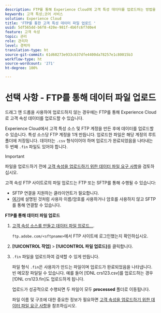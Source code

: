 ```yaml
---
description: FTP를 통해 Experience Cloud에 고객 특성 데이터를 업로드하는 방법을 알아봅니다.
keywords: 고객 특성;코어 서비스
solution: Experience Cloud
title: 'FTP를 통한 고객 특성 데이터 파일 업로드 '
uuid: 5df565dd-b6f8-420e-981f-4b6fc6f7d0e4
feature: 고객 속성
topic: 관리
role: 관리자
level: 경력자
translation-type: ht
source-git-commit: 61d60273e933c637dfe4400da78257e1c80015b3
workflow-type: ht
source-wordcount: '271'
ht-degree: 100%

---
```



# 선택 사항 - FTP를 통해 데이터 파일 업로드

드래그 앤 드롭을 사용하여 업로드하지 않는 경우에는 FTP를 통해 Experience Cloud로 고객 속성 데이터를 업로드할 수 있습니다.

Experience Cloud에서 고객 특성 소스 및 FTP 계정을 만든 후에 데이터를 업로드할 수 있습니다. 특성 소스당 FTP 계정을 1개 만듭니다. 업로드한 파일은 해당 계정의 루트 폴더에 저장됩니다. 데이터는 `.csv` 형식이어야 하며 업로드가 완료되었음을 나타내는 두 번째 `.fin` 파일도 있어야 합니다.

>[!IMPORTANT]
>
>파일을 업로드하기 전에 [고객 속성을 업로드하기 위한 데이터 파일 요구 사항](../attributes/crs-data-file.md#concept_DE908F362DF24172BFEF48E1797DAF19)을 검토하십시오.

고객 속성 FTP 사이트로의 파일 업로드는 FTP 또는 SFTP를 통해 수행될 수 있습니다:

* SFTP 연결을 지원하는 클라이언트가 필요합니다.
* [여기](https://docs.adobe.com/help/en/analytics/export/ftp-and-sftp/secure-file-transfer-protocol/ftp-sftp-cert-auth.html)에 설명된 것처럼 사용자 이름/암호를 사용하거나 암호를 사용하지 않고 SFTP를 통해 연결할 수 있습니다.

**FTP를 통해 데이터 파일 업로드**

1. [고객 속성 소스를 만들고 데이터 파일 업로드...](../attributes/t-crs-usecase.md#task_BCC327B2A0EF4A1BBB2934013AB92B78).

   `ftp.adobe.com/<sftpname>`에서 FTP 사이트에 로그인했는지 확인하십시오.

1. **[!UICONTROL 작업]** > **[!UICONTROL 파일 업로드]**&#x200B;를 클릭합니다.

1. `.fin` 파일을 업로드하여 검색할 수 있게 만듭니다.

   파일 형식 `.fin`은 사용자가 만드는 파일이며 업로드가 완료되었음을 나타냅니다. 빈 메모장 파일일 수 있습니다. 예를 들어 [!DNL crs123.csv]를 업로드하는 경우 [!DNL crs123.fin]도 업로드하게 됩니다.

   업로드가 성공적으로 수행되면 두 파일이 모두 **processed** 폴더로 이동됩니다.

   파일 이름 및 구조에 대한 중요한 정보가 필요하면 [고객 속성을 업로드하기 위한 데이터 파일 요구 사항](../attributes/crs-data-file.md#concept_DE908F362DF24172BFEF48E1797DAF19)을 참조하십시오.
